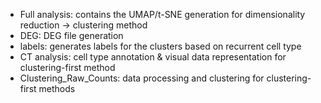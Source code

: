 - Full analysis: contains the UMAP/t-SNE generation for dimensionality reduction -> clustering method
- DEG: DEG file generation
- labels: generates labels for the clusters based on recurrent cell type
- CT analysis: cell type annotation & visual data representation for clustering-first method
- Clustering_Raw_Counts: data processing and clustering for clustering-first methods
